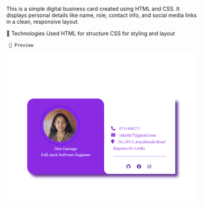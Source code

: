 This is a simple digital business card created using HTML and CSS. It displays personal details like name, role, contact info, and social media links in a clean, responsive layout.

🔧 Technologies Used
     HTML for structure
     CSS for styling and layout

     📸 Preview

![image alt](https://github.com/Dini-s/BusinessCard/blob/d53e0c4a780c0e7028a34171ebaf28c0b9548879/Screenshot%202025-06-07%20010248.png)

